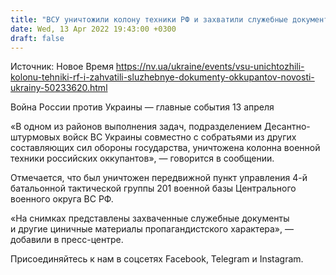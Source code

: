```yaml
---
title: "ВСУ уничтожили колону техники РФ и захватили служебные документы оккупантов"
date: Wed, 13 Apr 2022 19:43:00 +0300
draft: false
---
```

Источник: Новое Время https://nv.ua/ukraine/events/vsu-unichtozhili-kolonu-tehniki-rf-i-zahvatili-sluzhebnye-dokumenty-okkupantov-novosti-ukrainy-50233620.html


Война России против Украины — главные события 13 апреля

«В одном из районов выполнения задач, подразделением Десантно-штурмовых войск ВС Украины совместно с собратьями из других составляющих сил обороны государства, уничтожена колонна военной техники российских оккупантов», — говорится в сообщении.

Отмечается, что был уничтожен передвижной пункт управления 4-й батальонной тактической группы 201 военной базы Центрального военного округа ВС РФ.

«На снимках представлены захваченные служебные документы и другие циничные материалы пропагандистского характера», — добавили в пресс-центре. 

Присоединяйтесь к нам в соцсетях Facebook, Telegram и Instagram.
